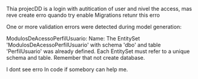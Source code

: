 Thia projecDD is a login with autitication of user and nivel the access, mas reve create erro quando try enable Migrations retunr this erro 

One or more validation errors were detected during model generation:

ModulosDeAcessoPerfilUsuario: Name: The EntitySet 'ModulosDeAcessoPerfilUsuario' with schema 'dbo' and table 'PerfilUsuario' was already defined. Each EntitySet must refer to a unique schema and table. Remember that not create database.

I dont see erro In code if somebory can help me.

